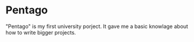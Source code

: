 # Pentago

"Pentago" is my first university porject.
It gave me a basic knowlage about how to write bigger projects.
